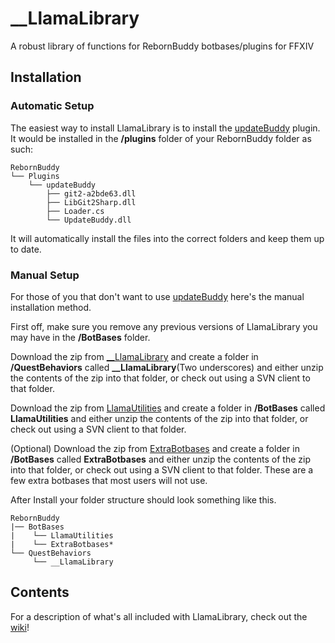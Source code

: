 # __LlamaLibrary
A robust library of functions for RebornBuddy botbases/plugins for FFXIV

## Installation

### Automatic Setup

The easiest way to install LlamaLibrary is to install the [updateBuddy](https://loader.updatebuddy.net/UpdateBuddy.zip) plugin. It would be installed in the **/plugins** folder of your RebornBuddy folder as such:
```
RebornBuddy
└── Plugins
    └── updateBuddy
        ├── git2-a2bde63.dll
        ├── LibGit2Sharp.dll
        ├── Loader.cs
        └── UpdateBuddy.dll
```

It will automatically install the files into the correct folders and keep them up to date.

### Manual Setup

For those of you that don't want to use [updateBuddy](https://loader.updatebuddy.net/UpdateBuddy.zip) here's the manual installation method.

First off, make sure you remove any previous versions of LlamaLibrary you may have in the **/BotBases** folder.

Download the zip from [__LlamaLibrary](https://github.com/nt153133/__LlamaLibrary) and create a folder in **/QuestBehaviors** called **__LlamaLibrary**(Two underscores) and either unzip the contents of the zip into that folder, or check out using a SVN client to that folder.

Download the zip from [LlamaUtilities](https://github.com/nt153133/LlamaUtilities) and create a folder in **/BotBases** called **LlamaUtilities** and either unzip the contents of the zip into that folder, or check out using a SVN client to that folder.

(Optional)
Download the zip from [ExtraBotbases](https://github.com/nt153133/ExtraBotbases) and create a folder in **/BotBases** called **ExtraBotbases** and either unzip the contents of the zip into that folder, or check out using a SVN client to that folder. These are a few extra botbases that most users will not use.

After Install your folder structure should look something like this.
```
RebornBuddy
|── BotBases
|    └── LlamaUtilities
|    └── ExtraBotbases*
└── QuestBehaviors
     └── __LlamaLibrary
```

## Contents
For a description of what's all included with LlamaLibrary, check out the [wiki](https://github.com/nt153133/__LlamaLibrary/wiki)!
